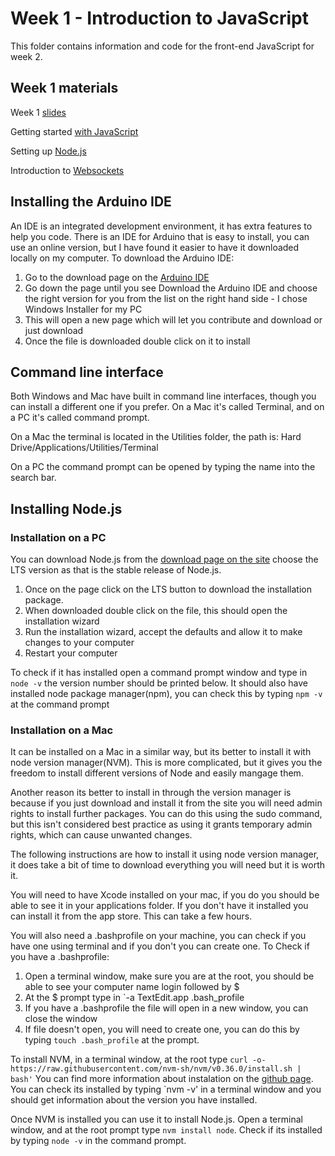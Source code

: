 # Week 1 - Introduction to JavaScript
This folder contains information and code for the front-end JavaScript for week 2.

## Week 1 materials
Week 1 [slides](https://developdata.github.io/unit3_slides/week_02/#0)

Getting started [with JavaScript]( https://glitch.com/edit/#!/start-javascript)

Setting up [Node.js]( https://glitch.com/edit/#!/start-nodeapp)

Introduction to [Websockets]( https://glitch.com/edit/#!/start-sockets)

## Installing the Arduino IDE
An IDE is an integrated development environment, it has extra features to help you code. There is an IDE for Arduino that is easy to install, you can use an online version, but I have found it easier to have it downloaded locally on my computer. To download the Arduino IDE:

1. Go to the download page on the [Arduino IDE](https://www.arduino.cc/en/Main/Software)
2. Go down the page until you see Download the Arduino IDE and choose the right version for you from the list on the right hand side - I chose Windows Installer for my PC
3. This will open a new page which will let you contribute and download or just download
4. Once the file is downloaded double click on it to install

## Command line interface
Both Windows and Mac have built in command line interfaces, though you can install a different one if you prefer. On a Mac it's called Terminal, and on a PC it's called command prompt.

On a Mac the terminal is located in the Utilities folder, the path is:
Hard Drive/Applications/Utilities/Terminal

On a PC the command prompt can be opened by typing the name into the search bar.

## Installing Node.js

### Installation on a PC
You can download Node.js from the [download page on the site](https://nodejs.org/en/) choose the LTS version as that is the stable release of Node.js.
1. Once on the page click on the LTS button to download the installation package.
2. When downloaded double click on the file, this should open the installation wizard
3. Run the installation wizard, accept the defaults and allow it to make changes to your computer
4. Restart your computer

To check if it has installed open a command prompt window and type in `node -v` the version number should be printed below. It should also have installed node package manager(npm), you can check this by typing `npm -v` at the command prompt

### Installation on a Mac
It can be installed on a Mac in a similar way, but its better to install it with node version manager(NVM). This is more complicated, but it gives you the freedom to install different versions of Node and easily mangage them.

Another reason its better to install in through the version manager is because if you just download and install it from the site you will need admin rights to install further packages. You can do this using the sudo command, but this isn't considered best practice as using it grants temporary admin rights, which can cause unwanted changes.

The following instructions are how to install it using node version manager, it does take a bit of time to download everything you will need but it is worth it.

You will need to have Xcode installed on your mac, if you do you should be able to see it in your applications folder. If you don't have it installed you can install it from the app store. This can take a few hours.

You will also need a .bashprofile on your machine, you can check if you have one using terminal and if you don't you can create one. To Check if you have a .bashprofile:
1. Open a terminal window, make sure you are at the root, you should be able to see your computer name login followed by $
2. At the $ prompt type in `-a TextEdit.app .bash_profile
3. If you have a .bashprofile the file will open in a new window, you can close the window
4. If file doesn't open, you will need to create one, you can do this by typing `touch .bash_profile` at the prompt.

To install NVM, in a terminal window, at the root type `curl -o- https://raw.githubusercontent.com/nvm-sh/nvm/v0.36.0/install.sh | bash'` You can find more information about instalation on the [github page](https://github.com/nvm-sh/nvm). You can check its installed by typing `nvm -v' in a terminal window and you should get information about the version you have installed.

Once NVM is installed you can use it to install Node.js. Open a terminal window, and at the root prompt type `nvm install node`. Check if its installed by typing `node -v` in the command prompt.







